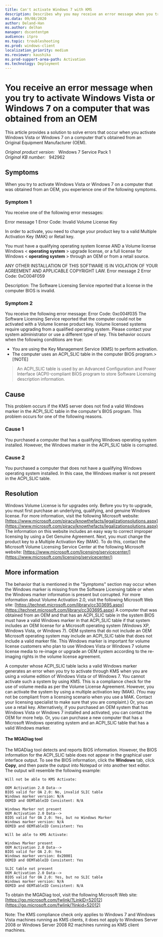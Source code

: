 ```yaml
---
title: Can't activate Windows 7 with KMS
description: Describes why you may receive an error message when you try to activate Windows Vista or Windows 7 on a computer by using the Key Management Service (KMS).
ms.data: 09/08/2020
author: Deland-Han
ms.author: delhan
manager: dscontentpm
audience: itpro
ms.topic: troubleshooting
ms.prod: windows-client
localization_priority: medium
ms.reviewer: kaushika
ms.prod-support-area-path: Activation
ms.technology: Deployment
---
```

# You receive an error message when you try to activate Windows Vista or Windows 7 on a computer that was obtained from an OEM

This article provides a solution to solve errors that occur when you activate Windows Vista or Windows 7 on a computer that's obtained from an Original Equipment Manufacturer (OEM).

_Original product version:_ &nbsp; Windows 7 Service Pack 1  
_Original KB number:_ &nbsp; 942962

## Symptoms

When you try to activate Windows Vista or Windows 7 on a computer that was obtained from an OEM, you experience one of the following symptoms.

### Symptom 1

You receive one of the following error messages:

Error message 1 Error Code: Invalid Volume License Key

In order to activate, you need to change your product key to a valid Multiple Activation Key (MAK) or Retail key.

You must have a qualifying operating system license AND a Volume license Windows < **operating system** > upgrade license, or a full license for Windows < **operating system** > through an OEM or from a retail source.

ANY OTHER INSTALLATION OF THIS SOFTWARE IS IN VIOLATION OF YOUR AGREEMENT AND APPLICABLE COPYRIGHT LAW.
 Error message 2 Error Code: 0xC004F059

Description: The Software Licensing Service reported that a license in the computer BIOS is invalid.

### Symptom 2

You receive the following error message: Error Code: 0xc004f035
The Software Licensing Service reported that the computer could not be activated with a Volume license product key. Volume licensed systems require upgrading from a qualified operating system. Please contact your system administrator or use a different type of key.
This behavior occurs when the following conditions are true:
- You are using the Key Management Service (KMS) to perform activation.
- The computer uses an ACPI_SLIC table in the computer BIOS program.> [!NOTE]
> An ACPI_SLIC table is used by an Advanced Configuration and Power Interface (ACPI)-compliant BIOS program to store Software Licensing description information.

## Cause

This problem occurs if the KMS server does not find a valid Windows marker in the ACPI_SLIC table in the computer's BIOS program. This problem occurs for one of the following reasons.

### Cause 1

You purchased a computer that has a qualifying Windows operating system installed. However, the Windows marker in the ACPI_SLIC table is corrupted.

### Cause 2

You purchased a computer that does not have a qualifying Windows operating system installed. In this case, the Windows marker is not present in the ACPI_SLIC table.

## Resolution

Windows Volume License is for upgrades only. Before you try to upgrade, you must first purchase an underlying, qualifying, and genuine Windows license. For more information, visit the following Microsoft website: [https://www.microsoft.com/piracy/knowthefacts/legalizationsolutions.aspx](https://www.microsoft.com/piracy/knowthefacts/legalizationsolutions.aspx) 
The information on this website includes an easy way to correct improper licensing by using a Get Genuine Agreement. Next, you must change the product key to a Multiple Activation Key (MAK). To do this, contact the Microsoft Volume Licensing Service Center at the following Microsoft website: [https://www.microsoft.com/licensing/servicecenter/](https://www.microsoft.com/licensing/servicecenter/) 

## More information

The behavior that is mentioned in the "Symptoms" section may occur when the Windows marker is missing from the Software Licensing table or when the Windows marker information is present but corrupted. For more information about Volume Activation 2.0, visit the following Microsoft Web site: [https://technet.microsoft.com/library/cc303695.aspx](https://technet.microsoft.com/library/cc303695.aspx) 
A computer that was obtained from an OEM and that has an ACPI_SLIC table in the system BIOS must have a valid Windows marker in that ACPI_SLIC table if that system includes an OEM license for a Microsoft operating system (Windows XP, Windows Vista, or Windows 7). OEM systems that do not include an OEM Microsoft operating system may include an ACPI_SLIC table that does not include a valid marker file. This Windows marker is important for volume license customers who plan to use Windows Vista or Windows 7 volume license media to re-image or upgrade an OEM system according to the re-imaging rights in the volume license agreement.

A computer whose ACPI_SLIC table lacks a valid Windows marker generates an error when you try to activate through KMS when you are using a volume edition of Windows Vista or of Windows 7. You cannot activate such a system by using KMS. This is a compliance check for the use of volume media as per the Volume License Agreement. However, you can activate the system by using a multiple activation key (MAK). (You may not be compliant from a licensing scenario when you use a MAK. Contact your licensing specialist to make sure that you are complaint.) Or, you can use a retail key. Alternatively, if you purchased an OEM system that has Windows Vista or Windows 7 installed and activated, you can contact the OEM for more help. Or, you can purchase a new computer that has a Microsoft Windows operating system and an ACPI_SLIC table that has a valid Windows marker.

#### The MGADiag tool

The MGADiag tool detects and reports BIOS information. However, the BIOS information for the ACPI_SLIC table does not appear in the graphical user interface output. To see the BIOS information, click the **Windows** tab, click **Copy**, and then paste the output into Notepad or into another text editor. The output will resemble the following example:
```
Will not be able to KMS Activate:

OEM Activation 2.0 Data-->
BIOS valid for OA 2.0: No, invalid SLIC table
Windows marker version: N/A
OEMID and OEMTableID Consistent: N/A

Windows Marker not present
OEM Activation 2.0 Data-->
BIOS valid for OA 2.0: Yes, but no Windows Marker
Windows marker version: N/A
OEMID and OEMTableID Consistent: Yes

Will be able to KMS Activate:

Windows Marker present
OEM Activation 2.0 Data-->
BIOS valid for OA 2.0: Yes
Windows marker version: 0x20001
OEMID and OEMTableID Consistent: Yes

SLIC table not present
OEM Activation 2.0 Data-->
BIOS valid for OA 2.0: Yes, but no SLIC table
Windows marker version: N/A
OEMID and OEMTableID Consistent: N/A

```

To obtain the MGADiag tool, visit the following Microsoft Web site: [https://go.microsoft.com/fwlink/?LinkID=52012](https://go.microsoft.com/fwlink/?linkid=52012) 

Note: The KMS compliance check only applies to Windows 7 and Windows Vista machines running as KMS clients, it does not apply to Windows Server 2008 or Windows Server 2008 R2 machines running as KMS client machines.

